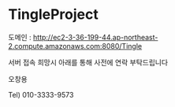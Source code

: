 # TingleProject

도메인 : http://ec2-3-36-199-44.ap-northeast-2.compute.amazonaws.com:8080/Tingle

서버 접속 희망시 아래를 통해 사전에 연락 부탁드립니다

오창용

Tel) 010-3333-9573
